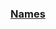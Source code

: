 ### [Names](https://docs.oracle.com/javase/specs/jls/se8/html/jls-8.html "Java Language Specification. Chapter 8. Classes") ###

